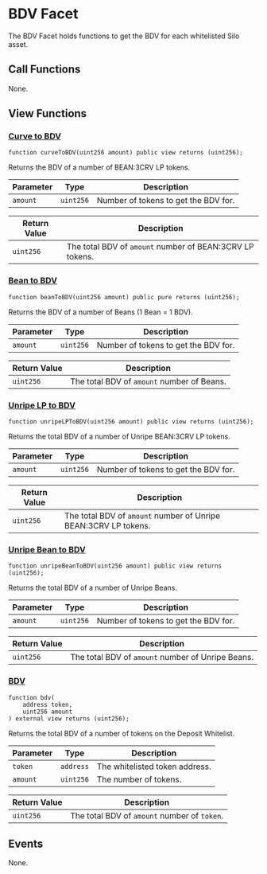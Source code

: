 # BDV Facet

The BDV Facet holds functions to get the BDV for each whitelisted Silo asset.

## Call Functions

None.

## View Functions

### [Curve to BDV](https://github.com/BeanstalkFarms/Beanstalk/blob/master/protocol/contracts/beanstalk/silo/BDVFacet.sol#L20)

```solidity
function curveToBDV(uint256 amount) public view returns (uint256);
```

Returns the BDV of a number of BEAN:3CRV LP tokens.

| Parameter | Type      | Description                          |
| --------- | --------- | ------------------------------------ |
| `amount`  | `uint256` | Number of tokens to get the BDV for. |

| Return Value | Description                                              |
| ------------ | -------------------------------------------------------- |
| `uint256`    | The total BDV of `amount` number of BEAN:3CRV LP tokens. |

### [Bean to BDV](https://github.com/BeanstalkFarms/Beanstalk/blob/master/protocol/contracts/beanstalk/silo/BDVFacet.sol#L24)

```solidity
function beanToBDV(uint256 amount) public pure returns (uint256);
```

Returns the BDV of a number of Beans (1 Bean = 1 BDV).

| Parameter | Type      | Description                          |
| --------- | --------- | ------------------------------------ |
| `amount`  | `uint256` | Number of tokens to get the BDV for. |

| Return Value | Description                                |
| ------------ | ------------------------------------------ |
| `uint256`    | The total BDV of `amount` number of Beans. |

### [Unripe LP to BDV](https://github.com/BeanstalkFarms/Beanstalk/blob/master/protocol/contracts/beanstalk/silo/BDVFacet.sol#L28)

```solidity
function unripeLPToBDV(uint256 amount) public view returns (uint256);
```

Returns the total BDV of a number of Unripe BEAN:3CRV LP tokens.

| Parameter | Type      | Description                          |
| --------- | --------- | ------------------------------------ |
| `amount`  | `uint256` | Number of tokens to get the BDV for. |

| Return Value | Description                                                     |
| ------------ | --------------------------------------------------------------- |
| `uint256`    | The total BDV of `amount` number of Unripe BEAN:3CRV LP tokens. |

### [Unripe Bean to BDV](https://github.com/BeanstalkFarms/Beanstalk/blob/master/protocol/contracts/beanstalk/silo/BDVFacet.sol#L34)

```solidity
function unripeBeanToBDV(uint256 amount) public view returns (uint256);
```

Returns the total BDV of a number of Unripe Beans.

| Parameter | Type      | Description                          |
| --------- | --------- | ------------------------------------ |
| `amount`  | `uint256` | Number of tokens to get the BDV for. |

| Return Value | Description                                       |
| ------------ | ------------------------------------------------- |
| `uint256`    | The total BDV of `amount` number of Unripe Beans. |

### [BDV](https://github.com/BeanstalkFarms/Beanstalk/blob/master/protocol/contracts/beanstalk/silo/BDVFacet.sol#L38)

```solidity
function bdv(
    address token, 
    uint256 amount
) external view returns (uint256);
```

Returns the total BDV of a number of tokens on the Deposit Whitelist.

| Parameter | Type      | Description                    |
| --------- | --------- | ------------------------------ |
| `token`   | `address` | The whitelisted token address. |
| `amount`  | `uint256` | The number of tokens.          |

| Return Value | Description                                  |
| ------------ | -------------------------------------------- |
| `uint256`    | The total BDV of `amount` number of `token`. |

## Events

None.
